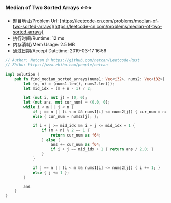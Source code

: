 ### Median of Two Sorted Arrays :star::star::star:
- 题目地址/Problem Url: [https://leetcode-cn.com/problems/median-of-two-sorted-arrays](https://leetcode-cn.com/problems/median-of-two-sorted-arrays)
- 执行时间/Runtime: 12 ms 
- 内存消耗/Mem Usage: 2.5 MB
- 通过日期/Accept Datetime: 2019-03-17 16:56

```rust
// Author: Netcan @ https://github.com/netcan/Leetcode-Rust
// Zhihu: https://www.zhihu.com/people/netcan

impl Solution {
    pub fn find_median_sorted_arrays(nums1: Vec<i32>, nums2: Vec<i32>) -> f64 {
        let (m, n) = (nums1.len(), nums2.len());
        let mid_idx = (m + n - 1) / 2;

        let (mut i, mut j) = (0, 0);
        let (mut ans, mut cur_num) = (0.0, 0);
        while i < m || j < n {
            if j == n || (i < m && nums1[i] <= nums2[j]) { cur_num = nums1[i]; }
            else { cur_num = nums2[j]; };

            if i + j >= mid_idx && i + j <= mid_idx + 1 {
                if (m + n) % 2 == 1 {
                    return cur_num as f64;
                } else {
                    ans += cur_num as f64;
                    if i + j == mid_idx + 1 { return ans / 2.0; }
                }
            }

            if j == n || (i < m && nums1[i] <= nums2[j]) { i += 1; }
            else { j += 1 };
        }

        ans
    }
}

```
